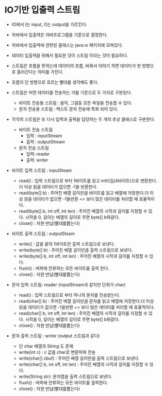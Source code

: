 # IO기반 입출력 스트림
* IO에서 I는 input, O는 output을 가르킨다.

* 자바에서 입출력은 자바프로그램을 기준으로 결정한다.

* 자바에서 입출력에 관련된 클래스는 java.io 패키지에 모여있다.

* 데이터 입출력을 위해서 필요한 것이 스트림 이라는 것이 필요하다.

* 스트림은 흐름을 뜻하는데 데이터의 흐름, 바꿔서 이야기 하면 데이터가 한 방향으로 흘러간다는 의미를 가진다.

* 흐름이 단 방향으로 흐르는 빨대를 생각해도 좋다.

* 스트림은 어떤 데이터를 전송하는 가를 기준으로 두 가지로 구분된다.
  - 바이트 전송용 스트림 : 음악, 그림등 모든 파일을 전송할 수 있다.
  - 문자 전송용 스트림 : 텍스트 문자 전송에 특화 되어 있다.

* 각각의 스트림은 또 다시 입력과 출력을 담당하는 두 개의 추상 클래스로 구분한다.
  - 바이트 전송 스트림
    + 입력 : inputStream
    + 출력 : outputStream
  - 문자 전송 스트림
    + 입력: reader
    + 출력: writer

* 바이트 입력 스트림 : inputSteam
  - read() : 입력 스트림으로 부터 1바이트를 읽고 int타입(4바이트)으로 변환한다. 더 이상 읽을 데이터가 없으면 -1을 반환한다.
  - read(byte[] b) : 주어진 배열 길이만큼 바이트를 읽고 배열에 저장한다.더 이상 읽을 데이터가 없으면 -1을반환 => 보다 많은 데이터를 처리할 때 효율적이다.
  - read(byte[] b, int off, int len) : 주어진 배열의 시작과 길이를 지정할 수 있다. 시작을 0, 길이는 배열의 길이로 주면 byte[] b와같다.
  - close() : 자원 반납(빨대를뽑는다)

* 바이트 출력 스트림 : outputSteam
  - write() : 값을 끝의 1바이트만 출력 스트림으로 보낸다.
  - write(byte[] b) : 주어진 배열 길이만큼 출력 스트림으로 보낸다.
  - write(byte[] b, int off, int len) : 주어진 배열의 시작과 길이를 지정할 수 있다.
  - flush() : 버퍼에 잔류하는 모든 바이트를 출력 한다.
  - close() : 자원 반납(빨대를뽑는다)

* 문자 입력 스트림: reader (inputStream과 같지만 단위가 char)
  - read() : 입력 스트림으로 부터 하나의 문자를 전송받는다.
  - read(char[] b) : 주어진 배열 길이만큼 문자를 읽고 배열에 저장한다.더 이상 읽을 데이터가 없으면 -1을반환 => 보다 많은 데이터를 처리할 때 효율적이다.
  - read(char[] b, int off, int len) : 주어진 배열의 시작과 길이를 지정할 수 있다. 시작을 0, 길이는 배열의 길이로 주면 byte[] b와같다.
  - close() : 자원 반납(빨대를뽑는다)

* 문자 출력 스트림 : writer (output 스트림과 같다)
  - 단 char 배열과 String 도 존재
  - write(int c) : c 값을 char로 변환하여 전송
  - write(char[] cbuf) : 주어진 배열 길이만큼 출력 스트림으로 보낸다.
  - write(char[] b, int off, int len) : 주어진 배열의 시작과 길이를 지정할 수 있다.
  - write(String str): 문자열을 출력 스트림으로 보낸다.
  - flush() : 버퍼에 잔류하는 모든 바이트를 출력한다.
  - close() : 자원 반납(빨대를뽑는다)